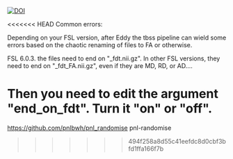 [![DOI](https://zenodo.org/badge/284987410.svg)](https://zenodo.org/badge/latestdoi/284987410)


<<<<<<< HEAD
Common errors:

Depending on your FSL version, after Eddy the tbss pipeline can wield some errors based on the chaotic renaming of files to FA or otherwise.

FSL 6.0.3. the files need to end on "_fdt.nii.gz". In other FSL versions, they need to end on "_fdt_FA.nii.gz", even if they are MD, RD, or AD....

Then you need to edit the argument "end_on_fdt". Turn it "on" or "off".
=======

https://github.com/pnlbwh/pnl_randomise pnl-randomise
>>>>>>> 494f258a8d55c41eefdc8d0cbf3bfd1ffa166f7b
